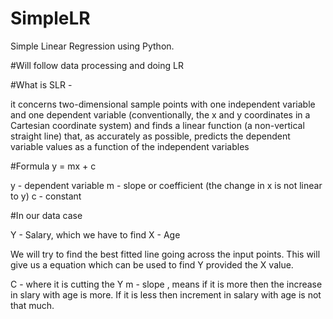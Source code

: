 # SimpleLR
Simple Linear Regression using Python.

#Will follow data processing and doing LR 

#What is SLR - 

it concerns two-dimensional sample points with one independent variable and one dependent variable (conventionally, the x and y coordinates in a Cartesian coordinate system) and finds a linear function (a non-vertical straight line) that, as accurately as possible, predicts the dependent variable values as a function of the independent variables

#Formula
y = mx + c

y - dependent variable
m - slope or coefficient (the change in x is not linear to y)
c - constant

#In our data case

Y - Salary, which we have to find
X - Age

We will try to find the best fitted line going across the input points. This will give us a equation which can be used to find Y provided the X value.

  C - where it is cutting the Y
  m - slope , means if it is more then the increase in slary with age is more. If it is less then increment in salary with age is not that much.
